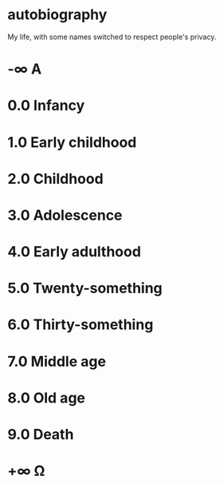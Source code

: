 # autobiography
My life, with some names switched to respect people's privacy.
# -&infin; &Alpha;
# 0.0 Infancy
# 1.0 Early childhood
# 2.0 Childhood
# 3.0 Adolescence
# 4.0 Early adulthood
# 5.0 Twenty-something
# 6.0 Thirty-something
# 7.0 Middle age
# 8.0 Old age
# 9.0 Death
# +&infin; &Omega;
